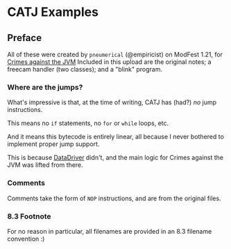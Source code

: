 # CATJ Examples

## Preface

All of these were created by `pneumerical` (@empiricist) on ModFest 1.21, for [Crimes against the JVM](https://modrinth.com/mod/crimes-against-the-jvm)
Included in this upload are the original notes; a freecam handler (two classes); and a "blink" program.

### Where are the jumps?

What's impressive is that, at the time of writing, CATJ has (had?) _no_ jump instructions.

This means no `if` statements, no `for` or `while` loops, etc.

And it means this bytecode is entirely linear, all because I never bothered to implement proper jump support. 

This is because [DataDriver](https://github.com/AutumnalModding/DataDriver) didn't, and the main logic for Crimes against the JVM was lifted from there.

### Comments

Comments take the form of `NOP` instructions, and are from the original files.

### 8.3 Footnote

For no reason in particular, all filenames are provided in an 8.3 filename convention :)
